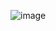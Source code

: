 ![image](https://user-images.githubusercontent.com/36649115/40900721-c893bdd6-6781-11e8-8765-aba59398f4d2.png)
